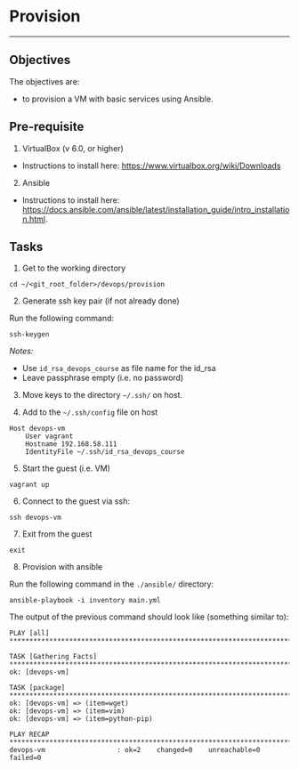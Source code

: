 # Provision
-------------------------

## Objectives

The objectives are:
- to provision a VM with basic services using Ansible.


## Pre-requisite
1. VirtualBox (v 6.0, or higher)<br>
* Instructions to install here: https://www.virtualbox.org/wiki/Downloads 

2. Ansible 
* Instructions to install here: https://docs.ansible.com/ansible/latest/installation_guide/intro_installation.html.




## Tasks

1. Get to the working directory

`cd ~/<git_root_folder>/devops/provision`



2. Generate ssh key pair (if not already done)

Run the following command:

`ssh-keygen`

*Notes:*<br>
- Use `id_rsa_devops_course` as file name for the id_rsa
- Leave passphrase empty (i.e. no password)


3. Move keys to the directory `~/.ssh/` on host.


4. Add to the `~/.ssh/config` file on host

```
Host devops-vm
	User vagrant
	Hostname 192.168.58.111
	IdentityFile ~/.ssh/id_rsa_devops_course
```

5. Start the guest (i.e. VM)

`vagrant up`


6. Connect to the guest via ssh:

`ssh devops-vm`


7. Exit from the guest

`exit`


8. Provision with ansible

Run the following command in the `./ansible/` directory:

`ansible-playbook -i inventory main.yml`


The output of the previous command should look like (something similar to):

```
PLAY [all] ***********************************************************************************************************

TASK [Gathering Facts] ***********************************************************************************************
ok: [devops-vm]

TASK [package] *******************************************************************************************************
ok: [devops-vm] => (item=wget)
ok: [devops-vm] => (item=vim)
ok: [devops-vm] => (item=python-pip)

PLAY RECAP ***********************************************************************************************************
devops-vm                  : ok=2    changed=0    unreachable=0    failed=0   
```



